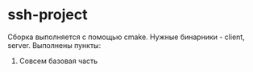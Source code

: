 # ssh-project
Сборка выполняется с помощью cmake.
Нужные бинарники - client, server.
Выполнены пункты:
1. Совсем базовая часть
